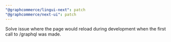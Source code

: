```yaml
---
"@graphcommerce/lingui-next": patch
"@graphcommerce/next-ui": patch
---
```


Solve issue where the page would reload during development when the first call to /graphql was made.
